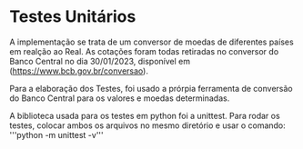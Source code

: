 # Testes Unitários
A implementação se trata de um conversor de moedas de diferentes países em realção ao Real. As cotações foram todas retiradas no conversor do Banco Central no dia 30/01/2023, disponível em (https://www.bcb.gov.br/conversao).

Para a elaboração dos Testes, foi usado a prórpia ferramenta de conversão do Banco Central para os valores e moedas determinadas.

A biblioteca usada para os testes em python foi a unittest. Para rodar os testes, colocar ambos os arquivos no mesmo diretório e usar o comando:
'''python -m unittest -v'''
